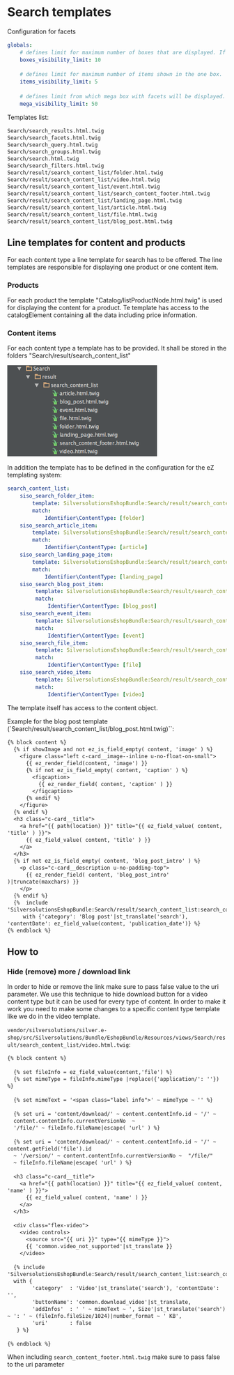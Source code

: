 # Search templates

Configuration for facets

``` yaml
globals:
    # defines limit for maximum number of boxes that are displayed. If in this case more than 10 facets boxes are found there will be a "More" button"
    boxes_visibility_limit: 10 
 
    # defines limit for maximum number of items shown in the one box.
    items_visibility_limit: 5 
 
    # defines limit from which mega box with facets will be displayed. 
    mega_visibility_limit: 50  
```

Templates list:

```
Search/search_results.html.twig
Search/search_facets.html.twig
Search/search_query.html.twig
Search/search_groups.html.twig
Search/search.html.twig
Search/search_filters.html.twig
Search/result/search_content_list/folder.html.twig
Search/result/search_content_list/video.html.twig
Search/result/search_content_list/event.html.twig
Search/result/search_content_list/search_content_footer.html.twig
Search/result/search_content_list/landing_page.html.twig
Search/result/search_content_list/article.html.twig
Search/result/search_content_list/file.html.twig
Search/result/search_content_list/blog_post.html.twig
```

## Line templates for content and products

For each content type a line template for search has to be offered. The line templates are responsible for displaying one product or one content item. 

### Products

For each product the template "Catalog/listProductNode.html.twig" is used for displaying the content for a product. Te template has access to the catalogElement containing all the data including price information. 

### Content items

For each content type a template has to be provided. It shall be stored in the folders "Search/result/search_content_list" 

![](../img/search_5.png)

In addition the template has to be defined in the configuration for the eZ templating system:

``` yaml
search_content_list:
    siso_search_folder_item:
        template: SilversolutionsEshopBundle:Search/result/search_content_list:folder.html.twig
        match:
            Identifier\ContentType: [folder]
    siso_search_article_item:
        template: SilversolutionsEshopBundle:Search/result/search_content_list:article.html.twig
        match:
            Identifier\ContentType: [article]
    siso_search_landing_page_item:
        template: SilversolutionsEshopBundle:Search/result/search_content_list:landing_page.html.twig
        match:
            Identifier\ContentType: [landing_page]
    siso_search_blog_post_item:
         template: SilversolutionsEshopBundle:Search/result/search_content_list:blog_post.html.twig
         match:
             Identifier\ContentType: [blog_post]
    siso_search_event_item:
         template: SilversolutionsEshopBundle:Search/result/search_content_list:event.html.twig
         match:
             Identifier\ContentType: [event]
    siso_search_file_item:
         template: SilversolutionsEshopBundle:Search/result/search_content_list:file.html.twig
         match:
             Identifier\ContentType: [file]
    siso_search_video_item:
         template: SilversolutionsEshopBundle:Search/result/search_content_list:video.html.twig
         match:
             Identifier\ContentType: [video]
```

The template itself has access to the content object.

Example for the blog post template (`Search/result/search_content_list/blog_post.html.twig)``:

``` html+twig
{% block content %}
  {% if showImage and not ez_is_field_empty( content, 'image' ) %}
    <figure class="left c-card__image--inline u-no-float-on-small">
      {{ ez_render_field(content, 'image') }}
      {% if not ez_is_field_empty( content, 'caption' ) %}
        <figcaption>
          {{ ez_render_field( content, 'caption' ) }}
        </figcaption>
      {% endif %}
    </figure>
  {% endif %}
  <h3 class="c-card__title">
    <a href="{{ path(location) }}" title="{{ ez_field_value( content, 'title' ) }}">
      {{ ez_field_value( content, 'title' ) }}
    </a>
  </h3>
  {% if not ez_is_field_empty( content, 'blog_post_intro' ) %}
    <p class="c-card__description u-no-padding-top">
      {{ ez_render_field( content, 'blog_post_intro' )|truncate(maxchars) }}
    </p>
  {% endif %}
  {%  include 'SilversolutionsEshopBundle:Search/result/search_content_list:search_content_footer.html.twig'|st_resolve_template
     with {'category': 'Blog post'|st_translate('search'), 'contentDate': ez_field_value(content, 'publication_date')} %}
{% endblock %}
```

## How to

### Hide (remove) more / download link

In order to hide or remove the link make sure to pass false value to the uri parameter. We use this technique to hide download button for a video content type but it can be used for every type of content. In order to make it work you need to make some changes to a specific content type template like we do in the video template.

`vendor/silversolutions/silver.e-shop/src/Silversolutions/Bundle/EshopBundle/Resources/views/Search/result/search_content_list/video.html.twig`:

``` html+twig
{% block content %}

  {% set fileInfo = ez_field_value(content,'file') %}
  {% set mimeType = fileInfo.mimeType |replace({'application/': ''})  %}

  {% set mimeText = '<span class="label info">' ~ mimeType ~ '' %}

  {% set uri = 'content/download/' ~ content.contentInfo.id ~ '/' ~
  content.contentInfo.currentVersionNo  ~
  '/file/' ~ fileInfo.fileName|escape( 'url' ) %}

  {% set uri = 'content/download/' ~ content.contentInfo.id ~ '/' ~ content.getField('file').id
  ~ '/version/' ~ content.contentInfo.currentVersionNo ~  "/file/"
  ~ fileInfo.fileName|escape( 'url' ) %}

  <h3 class="c-card__title">
    <a href="{{ path(location) }}" title="{{ ez_field_value( content, 'name' ) }}">
      {{ ez_field_value( content, 'name' ) }}
    </a>
  </h3>

  <div class="flex-video">
    <video controls>
      <source src="{{ uri }}" type="{{ mimeType }}">
      {{ 'common.video_not_supported'|st_translate }}
    </video>

  {% include 'SilversolutionsEshopBundle:Search/result/search_content_list:search_content_footer.html.twig'|st_resolve_template
  with {
        'category'  : 'Video'|st_translate('search'), 'contentDate': '',
        'buttonName': 'common.download_video'|st_translate,
        'addInfos'  : ' ' ~ mimeText ~ ', Size'|st_translate('search') ~ ': ' ~ (fileInfo.fileSize/1024)|number_format ~ ' KB',
        'uri'       : false
   } %}

{% endblock %}
```

When including `search_content_footer.html.twig` make sure to pass false to the uri parameter
